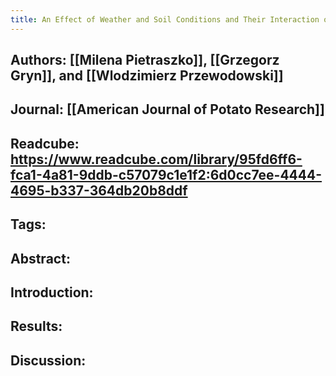 ```yaml
---
title: An Effect of Weather and Soil Conditions and Their Interaction on Infection of Leaves and Tubers of Potato with Bacteria Clavibacter michiganensis subsp. sepedonicus
---
```


## **Authors**: [[Milena Pietraszko]], [[Grzegorz Gryn]], and [[Wlodzimierz Przewodowski]]

## **Journal**: [[American Journal of Potato Research]]

## **Readcube**: https://www.readcube.com/library/95fd6ff6-fca1-4a81-9ddb-c57079c1e1f2:6d0cc7ee-4444-4695-b337-364db20b8ddf

## **Tags**:

## **Abstract**:

## **Introduction**:

## **Results**:

## **Discussion**:
